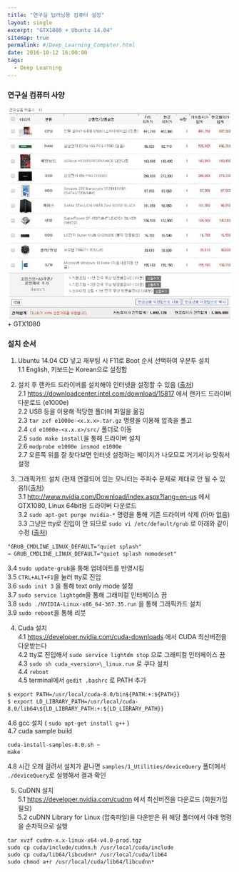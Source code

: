 ```yaml
---
title: "연구실 딥러닝용 컴퓨터 설정"
layout: single
excerpt: "GTX1080 + Ubuntu 14.04"
sitemap: true
permalink: #/Deep_Learning_Computer.html
date: 2016-10-12 16:00:00
tags:
  - Deep Learning
---
```


### 연구실 컴퓨터 사양
![연구실 컴퓨터](/images/2016-10-12/Lab_computer.png)  
\+ GTX1080

### 설치 순서
1. Ubuntu 14.04 CD 넣고 재부팅 시 F11로 Boot 순서 선택하여 우분투 설치  
1.1 English, 키보드는 Korean으로 설정함

2. 설치 후 랜카드 드라이버를 설치해야 인터넷을 설정할 수 있음
 ([출처](http://askubuntu.com/questions/755652/ethernet-not-working-on-ubuntu-14-04-lts))  
2.1 https://downloadcenter.intel.com/download/15817 에서 랜카드 드라이버 다운로드 (e1000e)  
2.2 USB 등을 이용해 적당한 폴더에 파일을 옮김  
2.3 ```tar zxf e1000e-<x.x.x>.tar.gz``` 명령을 이용해 압축을 풀고  
2.4 ```cd e1000e-<x.x.x>/src/``` 폴더로 이동  
2.5 ```sudo make install```을 통해 드라이버 설치  
2.6 ```modprobe e1000e insmod e1000e```  
2.7 오른쪽 위를 잘 찾다보면 인터넷 설정하는 페이지가 나오므로 거기서 ip 맞춰서 설정  

3. 그래픽카드 설치 (현재 연결되어 있는 모니터는 주파수 문제로 제대로 안 될 수 있음!)([출처](https://kusemanohar.wordpress.com/2016/07/29/gtx-1080-on-ubuntu-14-04-trusty/))  
3.1 http://www.nvidia.com/Download/index.aspx?lang=en-us 에서 GTX1080, Linux 64bit용 드라이버 다운로드  
3.2 ```sudo apt-get purge nvidia-*``` 명령을 통해 기존 드라이버 삭제 (아마 없음)  
3.3 그냥은 tty로 진입이 안 되므로 ```sudo vi /etc/default/grub``` 로 아래와 같이 수정 ([출처](http://blog.sanguneo.com/17))  
```  
"GRUB_CMDLINE_LINUX_DEFAULT="quiet splash"  
→ GRUB_CMDLINE_LINUX_DEFAULT="quiet splash nomodeset"  
```  
3.4 ```sudo update-grub```을 통해 업데이트를 반영시킴  
3.5 ```CTRL+ALT+F1```을 눌러 tty로 진입  
3.6 ```sudo init 3``` 을 통해 text only mode 설정  
3.7 ```sudo service lightgdm```을 통해 그래피컬 인터페이스 끔  
3.8 ```sudo ./NVIDIA-Linux-x86_64-367.35.run``` 을 통해 그래픽카드 설치  
3.9 ```sudo reboot```을 통해 리붓  

4. Cuda 설치  
4.1 https://developer.nvidia.com/cuda-downloads 에서 CUDA 최신버전을 다운받는다  
4.2 tty로 진입해서 ```sudo service lightdm stop``` 으로 그래피컬 인터페이스 끔  
4.3 ```sudo sh cuda_<version>\_linux.run``` 로 쿠다 설치  
4.4 ```reboot```  
4.5 terminal에서 ```gedit .bashrc``` 로 PATH 추가  
```  
$ export PATH=/usr/local/cuda-8.0/bin${PATH:+:${PATH}}  
$ export LD_LIBRARY_PATH=/usr/local/cuda-8.0/lib64\${LD_LIBRARY_PATH:+:${LD_LIBRARY_PATH}}  
```  
4.6 gcc 설치 ( ```sudo apt-get install g++``` )  
4.7 cuda sample build  
```  
cuda-install-samples-8.0.sh ~  
make  
```  
4.8 시간 오래 걸려서 설치가 끝나면 ```samples/1_Utilities/deviceQuery``` 폴더에서 ```./deviceQuery```로 실행해서 결과 확인  

5. CuDNN 설치  
5.1 https://developer.nvidia.com/cudnn 에서 최신버전을 다운로드  (회원가입 필요)  
5.2 cuDNN Library for Linux (압축파일)을 다운받은 뒤 해당 폴더에서 아래 명령을 순차적으로 실행  
```  
tar xvzf cudnn-x.x-linux-x64-v4.0-prod.tgz  
sudo cp cuda/include/cudnn.h /usr/local/cuda/include  
sudo cp cuda/lib64/libcudnn* /usr/local/cuda/lib64  
sudo chmod a+r /usr/local/cuda/lib64/libcudnn*  
```  

